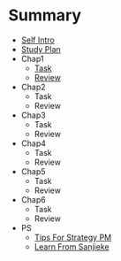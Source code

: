 # Summary

- [Self Intro](CONTENT/InfoSelfIntro.md)
- [Study Plan](CONTENT/InfoPlanCourseStudy.md)
- Chap1
	- [Task](CONTENT/Chap1Task.md)
	- [Review](CONTENT/Chap1Review.md)
- Chap2
	- Task
	- Review
- Chap3
	- Task
	- Review
- Chap4
	- Task
	- Review
- Chap5
	- Task
	- Review
- Chap6
	- Task
	- Review
- PS
	- [Tips For Strategy PM](CONTENT/Tips4StrategyPM.md)
	- [Learn From Sanjieke](CONTENT/InfoLearnFromsanjieke.md)


